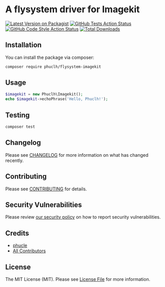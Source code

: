 # A flysystem driver for Imagekit

[![Latest Version on Packagist](https://img.shields.io/packagist/v/phuclh/flysystem-imagekit.svg?style=flat-square)](https://packagist.org/packages/phuclh/flysystem-imagekit)
[![GitHub Tests Action Status](https://img.shields.io/github/workflow/status/phuclh/flysystem-imagekit/run-tests?label=tests)](https://github.com/phuclh/flysystem-imagekit/actions?query=workflow%3Arun-tests+branch%3Amain)
[![GitHub Code Style Action Status](https://img.shields.io/github/workflow/status/phuclh/flysystem-imagekit/Check%20&%20fix%20styling?label=code%20style)](https://github.com/phuclh/flysystem-imagekit/actions?query=workflow%3A"Check+%26+fix+styling"+branch%3Amain)
[![Total Downloads](https://img.shields.io/packagist/dt/phuclh/flysystem-imagekit.svg?style=flat-square)](https://packagist.org/packages/phuclh/flysystem-imagekit)

## Installation

You can install the package via composer:

```bash
composer require phuclh/flysystem-imagekit
```

## Usage

```php
$imagekit = new Phuclh\Imagekit();
echo $imagekit->echoPhrase('Hello, Phuclh!');
```

## Testing

```bash
composer test
```

## Changelog

Please see [CHANGELOG](CHANGELOG.md) for more information on what has changed recently.

## Contributing

Please see [CONTRIBUTING](https://github.com/spatie/.github/blob/main/CONTRIBUTING.md) for details.

## Security Vulnerabilities

Please review [our security policy](../../security/policy) on how to report security vulnerabilities.

## Credits

- [phucle](https://github.com/phuclh)
- [All Contributors](../../contributors)

## License

The MIT License (MIT). Please see [License File](LICENSE.md) for more information.
